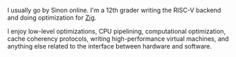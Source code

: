 I usually go by Sinon online. I'm a 12th grader writing the RISC-V backend and doing optimization for [Zig](https://github.com/ziglang/zig).

I enjoy low-level optimizations, CPU pipelining, computational optimization, cache coherency protocols, writing high-performance virtual machines, and anything else related to the interface between hardware and software.
